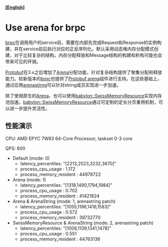 **[[English]](README.en.md)**

# Use arena for brpc

[brpc](https://github.com/apache/brpc)在调用用户的service前，需要在内部先完成Request和Response的实例构建，并在service前后执行对应的正反序列化。默认采用动态堆内存分配模式创建，对于比较复杂的结构，内存分配释放和Message结构的构建和析构可能也会带来可见的开销。

[Protobuf](https://github.com/protocolbuffers/protobuf)在3.x之后增加了[Arena](https://protobuf.dev/reference/cpp/arenas)分配功能，针对复杂结构提供了聚集分配和释放能力。较新版本的[brpc](https://github.com/apache/brpc)也提供了[Protobuf arena](https://github.com/apache/brpc/blob/master/docs/cn/server.md#protobuf-arena)组件进行支持。在这些基础上，通过应用[arenastirng](../../docs/arenastring.zh-cn.md)可以针对string成员实现进一步加速。

除了使用原生的[Arena](https://protobuf.dev/reference/cpp/arenas)，也可以使用[babylon::SwissMemoryResource](../../docs/reusable/memory_resource.zh-cn.md#swissmemoryresource)实现内存池加速。[babylon::SwissMemoryResource](../../docs/reusable/memory_resource.zh-cn.md#swissmemoryresource)通过可定制的定长分页重用机制，可以进一步提升灵活性。

## 性能演示

CPU: AMD EPYC 7W83 64-Core Processor, taskset 0-3 core

QPS: 800

- Default (mode: 0)
  - latency_percentiles: "[2213,2523,3232,3670]"
  - process_cpu_usage : 1.172
  - process_memory_resident : 44978722
- Arena (mode: 1)
  - latency_percentiles: "[1318,1490,1794,1984]"
  - process_cpu_usage : 0.702
  - process_memory_resident : 41421824
- Arena & ArenaString (mode: 1, arenastring patch)
  - latency_percentiles: "[1055,1196,1416,1583]"
  - process_cpu_usage : 0.572
  - process_memory_resident : 39732770
- SwissMemoryResource & ArenaString (mode: 2, arenastring patch)
  - latency_percentiles: "[1006,1139,1341,1478]"
  - process_cpu_usage : 0.551
  - process_memory_resident : 44763136
